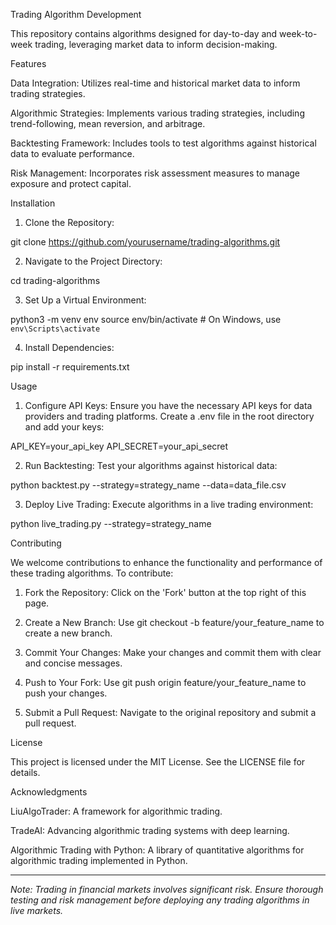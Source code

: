 Trading Algorithm Development

This repository contains algorithms designed for day-to-day and week-to-week trading, leveraging market data to inform decision-making.

Features

Data Integration: Utilizes real-time and historical market data to inform trading strategies.

Algorithmic Strategies: Implements various trading strategies, including trend-following, mean reversion, and arbitrage.

Backtesting Framework: Includes tools to test algorithms against historical data to evaluate performance.

Risk Management: Incorporates risk assessment measures to manage exposure and protect capital.


Installation

1. Clone the Repository:

git clone https://github.com/yourusername/trading-algorithms.git


2. Navigate to the Project Directory:

cd trading-algorithms


3. Set Up a Virtual Environment:

python3 -m venv env
source env/bin/activate  # On Windows, use `env\Scripts\activate`


4. Install Dependencies:

pip install -r requirements.txt



Usage

1. Configure API Keys: Ensure you have the necessary API keys for data providers and trading platforms. Create a .env file in the root directory and add your keys:

API_KEY=your_api_key
API_SECRET=your_api_secret


2. Run Backtesting: Test your algorithms against historical data:

python backtest.py --strategy=strategy_name --data=data_file.csv


3. Deploy Live Trading: Execute algorithms in a live trading environment:

python live_trading.py --strategy=strategy_name



Contributing

We welcome contributions to enhance the functionality and performance of these trading algorithms. To contribute:

1. Fork the Repository: Click on the 'Fork' button at the top right of this page.


2. Create a New Branch: Use git checkout -b feature/your_feature_name to create a new branch.


3. Commit Your Changes: Make your changes and commit them with clear and concise messages.


4. Push to Your Fork: Use git push origin feature/your_feature_name to push your changes.


5. Submit a Pull Request: Navigate to the original repository and submit a pull request.



License

This project is licensed under the MIT License. See the LICENSE file for details.

Acknowledgments

LiuAlgoTrader: A framework for algorithmic trading.

TradeAI: Advancing algorithmic trading systems with deep learning.

Algorithmic Trading with Python: A library of quantitative algorithms for algorithmic trading implemented in Python.



---

*Note: Trading in financial markets involves significant risk. Ensure thorough testing and risk management before deploying any trading algorithms in live markets.*

